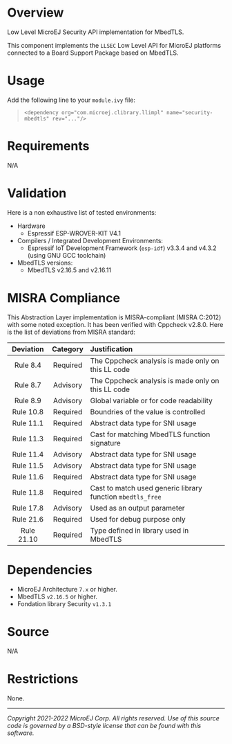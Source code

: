 # Overview

Low Level MicroEJ Security API implementation for MbedTLS.

This component implements the `LLSEC` Low Level API for MicroEJ platforms connected to a Board Support Package based on MbedTLS.

# Usage

Add the following line to your `module.ivy` file:
> `<dependency org="com.microej.clibrary.llimpl" name="security-mbedtls" rev="..."/>`

# Requirements

N/A

# Validation

Here is a non exhaustive list of tested environments:
- Hardware
    - Espressif ESP-WROVER-KIT V4.1
- Compilers / Integrated Development Environments:
    - Espressif IoT Development Framework (``esp-idf``) v3.3.4 and v4.3.2 (using GNU GCC toolchain)
- MbedTLS versions:
    - MbedTLS v2.16.5 and v2.16.11

# MISRA Compliance

This Abstraction Layer implementation is MISRA-compliant (MISRA C:2012) with some noted exception. 
It has been verified with Cppcheck v2.8.0. Here is the list of deviations from MISRA standard:

| Deviation  | Category | Justification                                                      |
|:----------:|:--------:|:------------------------------------------------------------------ |
|  Rule 8.4  | Required | The Cppcheck analysis is made only on this LL code                 |
|  Rule 8.7  | Advisory | The Cppcheck analysis is made only on this LL code                 |
|  Rule 8.9  | Advisory | Global variable or for code readability                            |
| Rule 10.8  | Required | Boundries of the value is controlled                               |
| Rule 11.1  | Required | Abstract data type for SNI usage                                   |
| Rule 11.3  | Required | Cast for matching MbedTLS function signature                       |
| Rule 11.4  | Advisory | Abstract data type for SNI usage                                   |
| Rule 11.5  | Advisory | Abstract data type for SNI usage                                   |
| Rule 11.6  | Required | Abstract data type for SNI usage                                   |
| Rule 11.8  | Required | Cast to match used generic library function ```mbedtls_free```     |
| Rule 17.8  | Advisory | Used as an output parameter                                        |
| Rule 21.6  | Required | Used for debug purpose only                                        |
| Rule 21.10 | Required | Type defined in library used in MbedTLS                            |

# Dependencies

- MicroEJ Architecture `7.x` or higher.
- MbedTLS `v2.16.5` or higher.
- Fondation library Security `v1.3.1`

# Source

N/A

# Restrictions

None.

	
---
_Copyright 2021-2022 MicroEJ Corp. All rights reserved._
_Use of this source code is governed by a BSD-style license that can be found with this software._